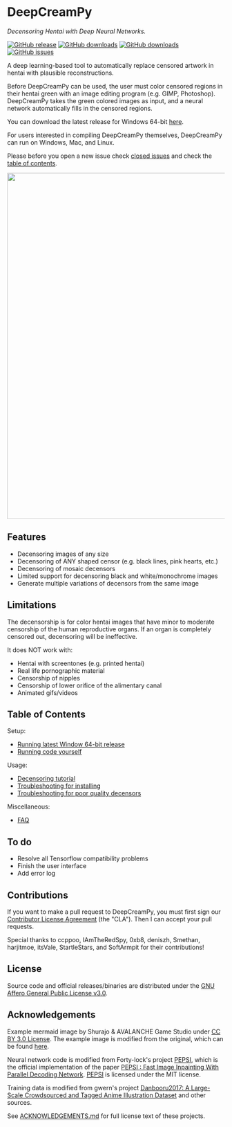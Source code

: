# DeepCreamPy
*Decensoring Hentai with Deep Neural Networks.*

[![GitHub release](https://img.shields.io/github/release/gguilt/DeepCreamPy.svg)](https://github.com/gguilt/DeepCreamPy/releases/latest)
[![GitHub downloads](https://img.shields.io/github/downloads/gguilt/DeepCreamPy/latest/total.svg)](https://github.com/gguilt/DeepCreamPy/releases/latest)
[![GitHub downloads](https://img.shields.io/github/downloads/gguilt/DeepCreamPy/total.svg)](https://github.com/gguilt/DeepCreamPy/releases)
[![GitHub issues](https://img.shields.io/github/issues/gguilt/DeepCreamPy.svg)](https://github.com/gguilt/DeepCreamPy/issues)

A deep learning-based tool to automatically replace censored artwork in hentai with plausible reconstructions.

Before DeepCreamPy can be used, the user must color censored regions in their hentai green with an image editing program (e.g. GIMP, Photoshop). DeepCreamPy takes the green colored images as input, and a neural network automatically fills in the censored regions.

You can download the latest release for Windows 64-bit [here](https://github.com/gguilt/DeepCreamPy/releases/latest).

For users interested in compiling DeepCreamPy themselves, DeepCreamPy can run on Windows, Mac, and Linux.

Please before you open a new issue check [closed issues](https://github.com/gguilt/DeepCreamPy/issues?q=is%3Aissue+is%3Aclosed) and check the [table of contents](https://github.com/gguilt/DeepCreamPy#table-of-contents).

<p align="center">
	<img src="https://github.com/gguilt/DeepCreamPy/blob/master/readme_images/mermaid_collage.png" width="800">
</p>

## Features
- Decensoring images of any size
- Decensoring of ANY shaped censor (e.g. black lines, pink hearts, etc.)
- Decensoring of mosaic decensors
- Limited support for decensoring black and white/monochrome images
- Generate multiple variations of decensors from the same image

## Limitations
The decensorship is for color hentai images that have minor to moderate censorship of the human reproductive organs. If an organ is completely censored out, decensoring will be ineffective.

It does NOT work with:
- Hentai with screentones (e.g. printed hentai)
- Real life pornographic material
- Censorship of nipples
- Censorship of lower orifice of the alimentary canal
- Animated gifs/videos

## Table of Contents
Setup:
* [Running latest Window 64-bit release](docs/INSTALLATION_BINARY.md)
* [Running code yourself](docs/INSTALLATION.md)

Usage:
* [Decensoring tutorial](docs/USAGE.md)
* [Troubleshooting for installing](docs/TROUBLESHOOTING.md)
* [Troubleshooting for poor quality decensors](docs/TROUBLESHOOTING_DECENSORS.md)

Miscellaneous:
* [FAQ](docs/FAQ.md)

## To do
- Resolve all Tensorflow compatibility problems
- Finish the user interface
- Add error log

## Contributions
If you want to make a pull request to DeepCreamPy, you must first sign our [Contributor License Agreement](https://github.com/deeppomf/contributing/blob/master/sign-cla.md#sign-the-cla) (the "CLA"). Then I can accept your pull requests.

Special thanks to ccppoo, IAmTheRedSpy, 0xb8, deniszh, Smethan, harjitmoe, itsVale, StartleStars, and SoftArmpit for their contributions!

## License
Source code and official releases/binaries are distributed under the [GNU Affero General Public License v3.0](LICENSE.md).

## Acknowledgements
Example mermaid image by Shurajo & AVALANCHE Game Studio under [CC BY 3.0 License](https://creativecommons.org/licenses/by/3.0/). The example image is modified from the original, which can be found [here](https://opengameart.org/content/mermaid).

Neural network code is modified from Forty-lock's project [PEPSI](https://github.com/Forty-lock/PEPSI), which is the official implementation of the paper [PEPSI : Fast Image Inpainting With Parallel Decoding Network](http://openaccess.thecvf.com/content_CVPR_2019/html/Sagong_PEPSI__Fast_Image_Inpainting_With_Parallel_Decoding_Network_CVPR_2019_paper.html). [PEPSI](https://github.com/Forty-lock/PEPSI) is licensed under the MIT license.

Training data is modified from gwern's project [Danbooru2017: A Large-Scale Crowdsourced and Tagged Anime Illustration Dataset](https://www.gwern.net/Danbooru2017) and other sources.

See [ACKNOWLEDGEMENTS.md](docs/ACKNOWLEDGEMENTS.md) for full license text of these projects.
